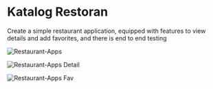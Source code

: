 # Katalog Restoran

Create a simple restaurant application, equipped with features to view details and add favorites, and there is end to end testing


![Restaurant-Apps](https://github.com/mluthfifrd/Katalog-Restoran-PWA-Testing-and-Optimized/assets/82927435/6192d7b1-a7c2-4638-8bae-dec4cf508454)


![Restaurant-Apps Detail](https://github.com/mluthfifrd/Katalog-Restoran-PWA-Testing-and-Optimized/assets/82927435/495f22c5-98f4-459a-9fca-a7c059bcbaea)


![Restaurant-Apps Fav](https://github.com/mluthfifrd/Katalog-Restoran-PWA-Testing-and-Optimized/assets/82927435/8fa9790a-8c64-41c6-bbac-d136e48a3e27)



